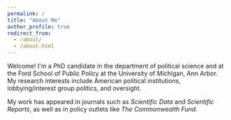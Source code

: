 ```yaml
---
permalink: /
title: "About Me"
author_profile: true
redirect_from: 
  - /about/
  - /about.html
---
```


Welcome! I'm a PhD candidate in the department of political science and at the Ford School of Public Policy at the University of Michigan, Ann Arbor. My research interests include American political institutions, lobbying/interest group politics, and oversight.

My work has appeared in journals such as _Scientific Data_ and _Scientific Reports_, as well as in policy outlets like _The Commonwealth Fund_.
